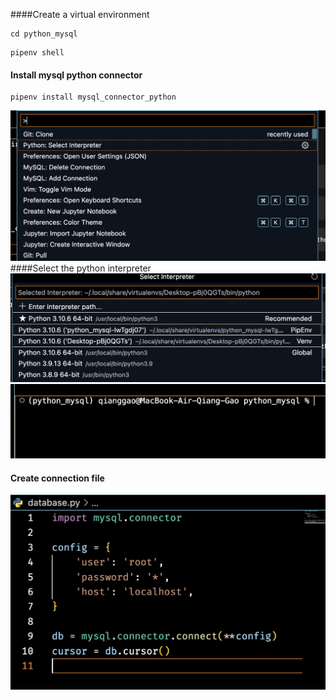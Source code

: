 ####Create a virtual environment
```
cd python_mysql
```
```
pipenv shell
```
#### Install mysql python connector
```
pipenv install mysql_connector_python
```
![](./images/select_python_intepreter.png)
####Select the python interpreter
![](./images/pipEnv.png)
![](images/terminal%20virtual%20env.png)

#### Create connection file
![](./images/database.py.png)


